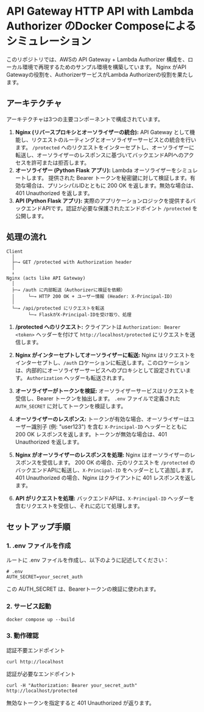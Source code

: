 # API Gateway HTTP API with Lambda Authorizer のDocker Composeによるシミュレーション

このリポジトリでは、AWSの API Gateway + Lambda Authorizer 構成を、ローカル環境で再現するためのサンプル環境を構築しています。
Nginx がAPI Gatewayの役割を、AuthorizerサービスがLambda Authorizerの役割を果たします。

## アーキテクチャ

アーキテクチャは3つの主要コンポーネントで構成されています。

1. **Nginx (リバースプロキシとオーソライザーの統合):** API Gateway として機能し、リクエストのルーティングとオーソライザーサービスとの統合を行います。 `/protected` へのリクエストをインターセプトし、オーソライザーに転送し、オーソライザーのレスポンスに基づいてバックエンドAPIへのアクセスを許可または拒否します。
2. **オーソライザー (Python Flask アプリ):** Lambda オーソライザーをシミュレートします。 提供された Bearer トークンを秘密鍵に対して検証します。有効な場合は、プリンシパルIDとともに 200 OK を返します。無効な場合は、401 Unauthorized を返します。
3. **API (Python Flask アプリ):** 実際のアプリケーションロジックを提供するバックエンドAPIです。認証が必要な保護されたエンドポイント `/protected` を公開します。


## 処理の流れ
```
Client
  │
  ├─→ GET /protected with Authorization header
  │
  ↓
Nginx (acts like API Gateway)
  │
  ├─→ /auth に内部転送（Authorizerに検証を依頼）
  │     └─→ HTTP 200 OK + ユーザー情報 (Header: X-Principal-ID)
  │
  └─→ /api/protected にリクエストを転送
        └─→ FlaskがX-Principal-IDを受け取り、処理
```

1. **/protected へのリクエスト:** クライアントは `Authorization: Bearer <token>` ヘッダーを付けて `http://localhost/protected` にリクエストを送信します。

2. **Nginx がインターセプトしてオーソライザーに転送:** Nginx はリクエストをインターセプトし、`/auth` ロケーションに転送します。このロケーションは、内部的にオーソライザーサービスへのプロキシとして設定されています。 `Authorization` ヘッダーも転送されます。

3. **オーソライザーがトークンを検証:** オーソライザーサービスはリクエストを受信し、Bearer トークンを抽出します。 `.env` ファイルで定義された `AUTH_SECRET` に対してトークンを検証します。

4. **オーソライザーのレスポンス:** トークンが有効な場合、オーソライザーはユーザー識別子 (例: "user123") を含む `X-Principal-ID` ヘッダーとともに 200 OK レスポンスを返します。トークンが無効な場合は、401 Unauthorized を返します。

5. **Nginx がオーソライザーのレスポンスを処理:** Nginx はオーソライザーのレスポンスを受信します。 200 OK の場合、元のリクエストを `/protected` のバックエンドAPIに転送し、`X-Principal-ID` をヘッダーとして追加します。 401 Unauthorized の場合、Nginx はクライアントに 401 レスポンスを返します。

6. **API がリクエストを処理:** バックエンドAPIは、`X-Principal-ID` ヘッダーを含むリクエストを受信し、それに応じて処理します。




## セットアップ手順
### 1. .env ファイルを作成

ルートに .env ファイルを作成し、以下のように記述してください：

```
# .env
AUTH_SECRET=your_secret_auth
```
この AUTH_SECRET は、Bearerトークンの検証に使われます。

### 2. サービス起動

```
docker compose up --build
```

### 3. 動作確認

認証不要エンドポイント

```
curl http://localhost
```

認証が必要なエンドポイント

```
curl -H "Authorization: Bearer your_secret_auth" http://localhost/protected
```

無効なトークンを指定すると 401 Unauthorized が返ります。




























